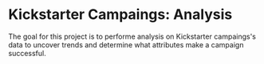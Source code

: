 # Kickstarter Campaings: Analysis 

The goal for this project is to performe analysis on Kickstarter campaings's data to uncover trends and determine what attributes make a campaign successful.

